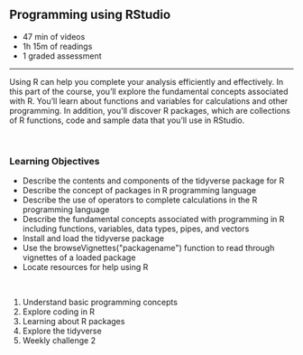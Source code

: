 ## Programming using RStudio

- 47 min of videos
- 1h 15m of readings
- 1 graded assessment

<hr>

Using R can help you complete your analysis efficiently and effectively. In this part of the course, you’ll explore the fundamental concepts associated with R. You’ll learn about functions and variables for calculations and other programming. In addition, you'll discover R packages, which are collections of R functions, code and sample data that you’ll use in RStudio.

<br>

### Learning Objectives

- Describe the contents and components of the tidyverse package for R
- Describe the concept of packages in R programming language
- Describe the use of operators to complete calculations in the R programming language
- Describe the fundamental concepts associated with programming in R including functions, variables, data types, pipes, and vectors
- Install and load the tidyverse package
- Use the browseVignettes("packagename") function to read through vignettes of a loaded package
- Locate resources for help using R

<br>

1. Understand basic programming concepts
2. Explore coding in R
3. Learning about R packages
4. Explore the tidyverse
5. Weekly challenge 2
